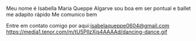 Meu nome é Isabella Maria Queppe Algarve 
sou boa em ser pontual e ballet
me adapito rápido 
Me comunico bem

Entre em contato comigo por aqui:isabelaqueppe0604@gmail.com
https://media1.tenor.com/m/tU5PIlzXjs4AAAAd/dancing-dance.gif
